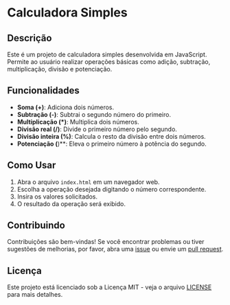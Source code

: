 # Calculadora Simples

## Descrição

Este é um projeto de calculadora simples desenvolvida em JavaScript. Permite ao usuário realizar operações básicas como adição, subtração, multiplicação, divisão e potenciação.

## Funcionalidades

- **Soma (+)**: Adiciona dois números.
- **Subtração (-)**: Subtrai o segundo número do primeiro.
- **Multiplicação (*)**: Multiplica dois números.
- **Divisão real (/)**: Divide o primeiro número pelo segundo.
- **Divisão inteira (%)**: Calcula o resto da divisão entre dois números.
- **Potenciação (**)**: Eleva o primeiro número à potência do segundo.

## Como Usar

1. Abra o arquivo `index.html` em um navegador web.
2. Escolha a operação desejada digitando o número correspondente.
3. Insira os valores solicitados.
4. O resultado da operação será exibido.

## Contribuindo

Contribuições são bem-vindas! Se você encontrar problemas ou tiver sugestões de melhorias, por favor, abra uma [issue](https://github.com/manuggetts/calculadora-only-js/issues) ou envie um [pull request](https://github.com/manuggetts/calculadora-only-js/pulls).

## Licença

Este projeto está licenciado sob a Licença MIT - veja o arquivo [LICENSE](LICENSE) para mais detalhes.
